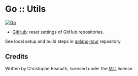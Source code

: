 # Go :: Utils

[![Go](https://github.com/cbismuth/golang-utils/actions/workflows/go.yaml/badge.svg)](https://github.com/cbismuth/golang-utils/actions/workflows/go.yaml)

* [GitHub](github): reset settings of GitHub repositories.

See local setup and build steps in [golang-tour](https://github.com/cbismuth/golang-tour) repository.

## Credits

Written by Christophe Bismuth, licensed under the [MIT](LICENSE) license.

